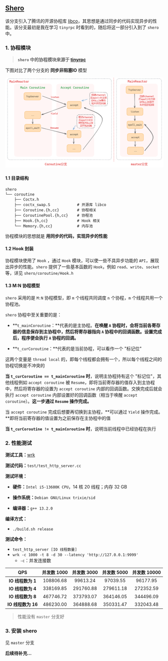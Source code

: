 ## [Shero](https://github.com/ning2510/shero)

该分支引入了腾讯的开源协程库 [libco](https://github.com/Tencent/libco)，其思想是通过同步的代码实现异步的性能。该分支最初是我在学习 `tinyrpc` 时看到的，随后将这一部分引入到了 `shero` 中。



### 1. 协程模块

> **`shero` 中的协程模块来源于 [tinyrpc](https://github.com/Gooddbird/tinyrpc)**

下图对比了两个分支的 **同步非阻塞IO** 模型

<img src="./images/3.png" style="zoom:80%;" />



#### 1.1 目录结构

```shell
shero
└── coroutine
    ├── Coctx.h
    ├── coctx_swap.S			# 开源库 libco
    ├── Coroutine.{h,cc}		# 协程相关
    ├── CoroutinePool.{h,cc}	# 协程池
    ├── Hook.{h,cc}				# Hook 相关
    └── Memory.{h,cc}			# 内存池
```

协程模块的思想就是 **用同步的代码，实现异步的性能**



#### 1.2 Hook 封装

协程模块使用了 `Hook` ，通过 `Hook` 模块，可以使一些不具异步功能的 `API`，展现出异步的性能。`shero` 提供了一些基本函数的 `Hook`，例如 `read`、`write`、`socket`等，详见 `shero/coroutine/Hook.h`



#### 1.3  M:N 协程模型

`shero` 采用的是 `M:N` 协程模型，即 `m` 个线程共同调度 `n` 个协程，`m` 个线程共用一个协程池。

`shero` 协程中至关重要的是：

- **`t_mainCoroutine`：**代表的是主协程。**在唤醒 `A` 协程时，会将当前各寄存器的信息保存到主协程中，然后将寄存器指向 `A` 协程中的回调函数。设置完成后，程序便会执行 `A` 协程的回调。**

- **`t_curCoroutine`：**代表的是当前协程，可以看作一个 "标记位"

这两个变量是 `thread local` 的，即每个线程都会拥有一个，所以每个线程之间的协程切换是不冲突的

**当 `t_curCoroutine == t_mainCoroutine` 时**，说明主协程持有这个 "标记位"，其他线程例如 `accept coroutine` 被 `Resume`，即将当前寄存器的值存入到主协程中，然后将寄存器的设置为 `accept coroutine` 内部的回调函数。交换完成后就会执行 `accept coroutine` 内部设置好的回调函数（相当于唤醒 `accept coroutine`）。**这一步通过 `Resume` 操作完成。**

当 `accept coroutine` 完成后想要再切换到主协程，**可以通过 `Yield` 操作完成。**即将当前寄存器的值设置为之前保存在主协程中的值

**当 `t_curCoroutine != t_mainCoroutine` 时**，说明当前线程中已经协程在执行





### 2. 性能测试

**测试工具：**[wrk](https://github.com/wg/wrk)

**测试代码：**`test/test_http_server.cc`

**测试环境：**

- **硬件：**`Intel i5-13600K CPU`，14 核 20 线程；内存 32 GB

- **操作系统：**`Debian GNU/Linux trixie/sid`

- **编译器：**`g++ 13.2.0`

**编译方式：**

- `./build.sh release`

**测试命令：**

- `test_http_server [IO 线程数量]`
- `wrk -c 1000 -t 8 -d 30 --latency 'http://127.0.0.1:9999'`
  - `-c`：并发连接数

|        QPS         | 并发数 1000 | 并发数 3000 | 并发数 5000 | 并发数 10000 |
| :----------------: | :---------: | :---------: | :---------: | :----------: |
| **IO 线程数为 1**  |  108806.68  |  99613.24   |  97039.55   |   96177.95   |
| **IO 线程数为 4**  |  338169.85  |  291760.88  |  279611.18  |  272352.59   |
| **IO 线程数为 8**  |  467746.72  |  373793.07  |  364146.05  |  344496.09   |
| **IO 线程数为 16** |  486230.00  |  364888.68  |  350331.47  |  332043.48   |

> 性能没有 `master` 分支好




### 3. 安装 shero
见 `master` 分支



**后续待补充...**